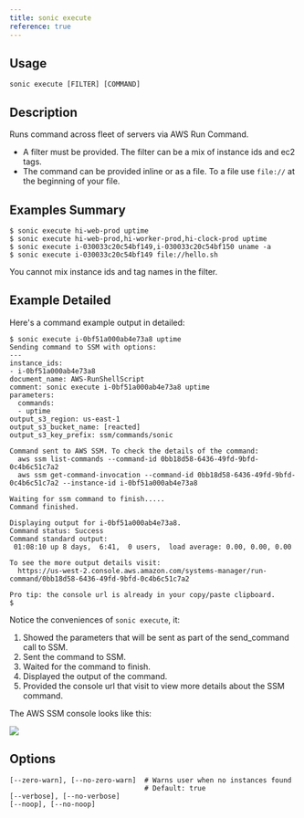 ```yaml
---
title: sonic execute
reference: true
---
```


## Usage

    sonic execute [FILTER] [COMMAND]

## Description

Runs command across fleet of servers via AWS Run Command.

* A filter must be provided.  The filter can be a mix of instance ids and ec2 tags.
* The command can be provided inline or as a file. To a file use `file://` at the beginning of your file.

## Examples Summary

    $ sonic execute hi-web-prod uptime
    $ sonic execute hi-web-prod,hi-worker-prod,hi-clock-prod uptime
    $ sonic execute i-030033c20c54bf149,i-030033c20c54bf150 uname -a
    $ sonic execute i-030033c20c54bf149 file://hello.sh

You cannot mix instance ids and tag names in the filter.

## Example Detailed

Here's a command example output in detailed:

    $ sonic execute i-0bf51a000ab4e73a8 uptime
    Sending command to SSM with options:
    ---
    instance_ids:
    - i-0bf51a000ab4e73a8
    document_name: AWS-RunShellScript
    comment: sonic execute i-0bf51a000ab4e73a8 uptime
    parameters:
      commands:
      - uptime
    output_s3_region: us-east-1
    output_s3_bucket_name: [reacted]
    output_s3_key_prefix: ssm/commands/sonic

    Command sent to AWS SSM. To check the details of the command:
      aws ssm list-commands --command-id 0bb18d58-6436-49fd-9bfd-0c4b6c51c7a2
      aws ssm get-command-invocation --command-id 0bb18d58-6436-49fd-9bfd-0c4b6c51c7a2 --instance-id i-0bf51a000ab4e73a8

    Waiting for ssm command to finish.....
    Command finished.

    Displaying output for i-0bf51a000ab4e73a8.
    Command status: Success
    Command standard output:
     01:08:10 up 8 days,  6:41,  0 users,  load average: 0.00, 0.00, 0.00

    To see the more output details visit:
      https://us-west-2.console.aws.amazon.com/systems-manager/run-command/0bb18d58-6436-49fd-9bfd-0c4b6c51c7a2

    Pro tip: the console url is already in your copy/paste clipboard.
    $

Notice the conveniences of `sonic execute`, it:

1. Showed the parameters that will be sent as part of the send_command call to SSM.
2. Sent the command to SSM.
3. Waited for the command to finish.
4. Displayed the output of the command.
5. Provided the console url that visit to view more details about the SSM command.

The AWS SSM console looks like this:

<img src="/img/tutorials/ec2-console-run-command.png" class="doc-photo" />


## Options

```
[--zero-warn], [--no-zero-warn]  # Warns user when no instances found
                                 # Default: true
[--verbose], [--no-verbose]      
[--noop], [--no-noop]            
```

